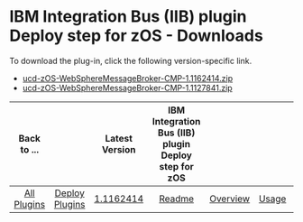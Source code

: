 
# IBM Integration Bus (IIB) plugin Deploy step for zOS - Downloads

To download the plug-in, click the following version-specific link.
- [ucd-zOS-WebSphereMessageBroker-CMP-1.1162414.zip](https://raw.githubusercontent.com/UrbanCode/IBM-UCD-PLUGINS/main/files/zos-ibm-integration-bus-ucd/ucd-zOS-WebSphereMessageBroker-CMP-1.1162414.zip)
- [ucd-zOS-WebSphereMessageBroker-CMP-1.1127841.zip](https://raw.githubusercontent.com/UrbanCode/IBM-UCD-PLUGINS/main/files/zos-ibm-integration-bus-ucd/ucd-zOS-WebSphereMessageBroker-CMP-1.1127841.zip)

|          Back to ...          |                                |                                                                          Latest Version                                                                          | IBM Integration Bus (IIB) plugin Deploy step for zOS ||||
|:-----------------------------:|:------------------------------:|:----------------------------------------------------------------------------------------------------------------------------------------------------------------:|:----------------------------------------------------:| :---: | :---: | :---: |
| [All Plugins](../../index.md) | [Deploy Plugins](../README.md) | [1.1162414](https://raw.githubusercontent.com/UrbanCode/IBM-UCD-PLUGINS/main/files/zos-ibm-integration-bus-ucd/ucd-zOS-WebSphereMessageBroker-CMP-1.1162414.zip) |                 [Readme](README.md)                  |[Overview](overview.md)|[Usage](usage.md)|[Steps](steps.md)|
